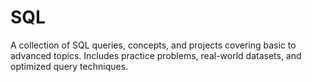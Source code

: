 # SQL
A collection of SQL queries, concepts, and projects covering basic to advanced topics. Includes practice problems, real-world datasets, and optimized query techniques.  
